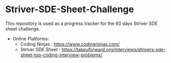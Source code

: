 # Striver-SDE-Sheet-Challenge

This repository is used as a progress tracker for the 60 days Striver SDE sheet challenge.

- Online Platforms:
  * Coding Ninjas : https://www.codingninjas.com/
  * Striver SDE Sheet : https://takeuforward.org/interviews/strivers-sde-sheet-top-coding-interview-problems/
